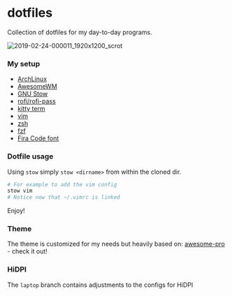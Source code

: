 # dotfiles

Collection of dotfiles for my day-to-day programs.

![2019-02-24-000011_1920x1200_scrot](https://user-images.githubusercontent.com/130991/53295351-5ecca400-37c7-11e9-844e-5322989dba96.png)

### My setup

- [ArchLinux](https://www.archlinux.org/)
- [AwesomeWM](https://awesomewm.org/)
- [GNU Stow](https://www.gnu.org/software/stow/)
- [rofi/rofi-pass](https://github.com/DaveDavenport/rofi)
- [kitty term](https://github.com/kovidgoyal/kitty)
- [vim](https://www.vim.org/)
- [zsh](https://wiki.archlinux.org/index.php/zsh)
- [fzf](https://github.com/junegunn/fzf)
- [Fira Code font](https://github.com/tonsky/FiraCode)

### Dotfile usage

Using `stow` simply `stow <dirname>` from within the cloned dir.

```bash
# For example to add the vim config
stow vim
# Notice now that ~/.vimrc is linked
```

Enjoy!

### Theme

The theme is customized for my needs but heavily based on: [awesome-pro](https://github.com/4ban/awesome-pro) - check it out!

### HiDPI

The `laptop` branch contains adjustments to the configs for HiDPI
